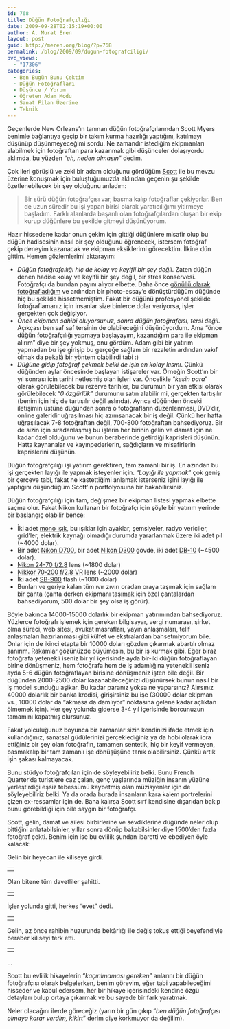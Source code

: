 ```yaml
---
id: 768
title: Düğün Fotoğrafçılığı
date: 2009-09-28T02:15:19+00:00
author: A. Murat Eren
layout: post
guid: http://meren.org/blog/?p=768
permalink: /blog/2009/09/dugun-fotografciligi/
pvc_views:
  - "17306"
categories:
  - Ben Bugün Bunu Çektim
  - Düğün Fotoğrafları
  - Düşünce / Yorum
  - Öğreten Adam Modu
  - Sanat Filan Üzerine
  - Teknik
---
```

Geçenlerde New Orleans&#8217;ın tanınan düğün fotoğrafçılarından Scott Myers benimle bağlantıya geçip bir takım kurma hazırlığı yaptığını, katılmayı düşünüp düşünmeyeceğimi sordu. Ne zamandır istediğim ekipmanları alabilmek için fotoğraftan para kazanmak gibi düşünceler dolaşıyordu aklımda, bu yüzden &#8220;_eh, neden olmasın_&#8221; dedim.

Çok ileri görüşlü ve zeki bir adam olduğunu gördüğüm [Scott](http://www.scottmyersphotography.com/) ile bu mevzu üzerine konuşmak için buluştuğumuzda aklından geçenin şu şekilde özetlenebilecek bir şey olduğunu anladım:

> Bir sürü düğün fotoğrafçısı var, basma kalıp fotoğraflar çekiyorlar. Ben de uzun süredir bu işi yapan birisi olarak yaratıcılığımı yitirmeye başladım. Farklı alanlarda başarılı olan fotoğrafçılardan oluşan bir ekip kurup düğünlere bu şekilde gitmeyi düşünüyorum.

Hazır hissedene kadar onun çekim için gittiği düğünlere misafir olup bu düğün hadisesinin nasıl bir şey olduğunu öğrenecek, istersem fotoğraf çekip deneyim kazanacak ve ekipman eksiklerimi görecektim. İlkine dün gittim. Hemen gözlemlerimi aktarayım:

  * _Düğün fotoğrafçılığı hiç de kolay ve keyifli bir şey değil_. Zaten düğün denen hadise kolay ve keyifli bir şey değil, bir stres konservesi. Fotoğrafçı da bundan payını alıyor elbette. Daha önce [gönüllü olarak fotoğrafladığım](http://meren.org/blog/2007/08/siyah-beyaz-dugun/) ve ardından bir photo-essay&#8217;e dönüştürdüğüm düğünde hiç bu şekilde hissetmemiştim. Fakat bir düğünü profesyonel şekilde fotoğraflamanız için insanlar size binlerce dolar veriyorsa, işler gerçekten çok değişiyor.
  * _Önce ekipman sahibi oluyorsunuz, sonra düğün fotoğrafçısı, tersi değil_. Açıkçası ben saf saf tersinin de olabileceğini düşünüyordum. Ama &#8220;önce düğün fotoğrafçılığı yapmaya başlayayım, kazandığım para ile ekipman alırım&#8221; diye bir şey yokmuş, onu gördüm. Adam gibi bir yatırım yapmadan bu işe girişip bu gerçeğe sağlam bir rezaletin ardından vakıf olmak da pekalâ bir yöntem olabilirdi tabi :)
  * _Düğüne gidip fotoğraf çekmek belki de işin en kolay kısmı_. Çünkü düğünden aylar öncesinde başlayan istişareler var. Örneğin Scott&#8217;ın bir yıl sonrası için tarihi netleşmiş olan işleri var. Öncelikle &#8220;_kesin para_&#8221; olarak görülebilecek bu rezerve tarihler, bu durumun bir yan etkisi olarak görülebilecek &#8220;_0 özgürlük_&#8221; durumunu satın alabilir mi, gerçekten tartışılır (benim için hiç de tartışılır değil aslında). Ayrıca düğünden önceki iletişimin üstüne düğünden sonra o fotoğrafların düzenlenmesi, DVD&#8217;dir, online galeridir uğraşılması hiç azımsanacak bir iş değil. Çünkü her hafta uğraşılacak 7-8 fotoğraftan değil, 700-800 fotoğraftan bahsediyoruz. Bir de sizin için sıradanlaşmış bu işlerin her birinin gelin ve damat için ne kadar özel olduğunu ve bunun beraberinde getirdiği kaprisleri düşünün. Hatta kaynanalar ve kayınpederlerin, sağdıçların ve misafirlerin kaprislerini düşünün.

Düğün fotoğrafçılığı işi yatırım gerektiren, tam zamanlı bir iş. En azından bu işi gerçekten layığı ile yapmak isteyenler için. &#8220;_Layığı ile yapmak_&#8221; çok geniş bir çerçeve tabi, fakat ne kastettiğimi anlamak isterseniz işini layığı ile yaptığını düşündüğüm Scott&#8217;ın portfolyosuna bir bakabilirsiniz.

Düğün fotoğrafçılığı için tam, değişmez bir ekipman listesi yapmak elbette saçma olur. Fakat Nikon kullanan bir fotoğrafçı için şöyle bir yatırım yerinde bir başlangıç olabilir bence:

  * İki adet [mono ışık](http://images.google.com/images?&q=monolight), bu ışıklar için ayaklar, şemsiyeler, radyo vericiler, grid&#8217;ler, elektrik kaynağı olmadığı durumda yararlanmak üzere iki adet pil (~4000 dolar).
  * Bir adet [Nikon D700](http://www.amazon.com/Nikon-D700-12-1MP-Digital-Body/dp/B001BTCSI6/), bir adet [Nikon D300](http://www.amazon.com/Nikon-D300-12-3MP-Digital-Camera/dp/B000VJX7DW/) gövde, iki adet [DB-10](http://www.amazon.com/Nikon-MB-D10-Battery-Digital-Cameras/dp/B000VDF5RO/) (~4500 dolar).
  * [Nikon 24-70 f/2.8](http://www.amazon.com/Nikon-24-70mm-2-8G-Nikkor-Angle/dp/B000VDCT3C/) lens (~1800 dolar)
  * [Nikkor 70-200 f/2.8 VR](http://www.amazon.com/Nikon-70-200mm-Nikkor-Digital-Cameras/dp/B00009MDBQ/) lens (~2000 dolar)
  * İki adet [SB-900](http://www.amazon.com/Nikon-SB-900-Speedlight-Digital-Cameras/dp/B001BTG3OQ/) flash (~1000 dolar)
  * Bunları ve geriye kalan tüm ıvır zıvırı oradan oraya taşımak için sağlam bir çanta (çanta derken ekipmanı taşımak için özel çantalardan bahsediyorum, 500 dolar bir şey olsa iş görür).

Böyle bakınca 14000-15000 dolarlık bir ekipman yatırımından bahsediyoruz. Yüzlerce fotoğrafı işlemek için gereken bilgisayar, vergi numarası, şirket olma süreci, web sitesi, avukat masrafları, yayın anlaşmaları, telif anlaşmaları hazırlanması gibi külfet ve ekstralardan bahsetmiyorum bile. Onlar için de ikinci etapta bir 10000 doları gözden çıkarmak abartılı olmaz sanırım. Rakamlar gözünüzde büyümesin, bu bir iş kurmak gibi. Eğer biraz fotoğrafa yetenekli iseniz bir yıl içerisinde ayda bir-iki düğün fotoğraflayan birine dönüşmeniz, hem fotoğrafa hem de iş adamlığına yetenekli iseniz ayda 5-6 düğün fotoğraflayan birisine dönüşmeniz işten bile değil. Bir düğünden 2000-2500 dolar kazanabileceğinizi düşünürsek bunun nasıl bir iş modeli sunduğu aşikar. Bu kadar paranız yoksa ne yaparsınız? Alırsınız 40000 dolarlık bir banka kredisi, girişirsiniz bu işe (30000 dolar ekipman vs., 10000 dolar da &#8220;akmasa da damlıyor&#8221; noktasına gelene kadar açlıktan ölmemek için). Her şey yolunda giderse 3-4 yıl içerisinde borcunuzun tamamını kapatmış olursunuz.

Fakat yolculuğunuz boyunca bir zamanlar sizin kendinizi ifade etmek için kullandığınız, sanatsal güdülerinizi gerçeklediğiniz ya da hobi olarak icra ettiğiniz bir şey olan fotoğrafın, tamamen sentetik, hiç bir keyif vermeyen, basmakalıp bir tam zamanlı işe dönüşüşüne tanık olabilirsiniz. Çünkü artık işin şakası kalmayacak.

Bunu stüdyo fotoğrafçıları için de söyleyebiliriz belki. Bunu French Quarter&#8217;da turistlere caz çalan, genç yaşlarında müziğin insanın yüzüne yerleştirdiği eşsiz tebessümü kaybetmiş olan müzisyenler için de söyleyebiliriz belki. Ya da orada burada insanların kara kalem portrelerini çizen ex-ressamlar için de. Bana kalırsa Scott sırf kendisine dışarıdan bakıp bunu görebildiği için bile saygın bir fotoğrafçı.

Scott, gelin, damat ve ailesi birbirlerine ve sevdiklerine düğünde neler olup bittiğini anlatabilsinler, yıllar sonra dönüp bakabilsinler diye 1500&#8217;den fazla fotoğraf çekti. Benim için ise bu evlilik şundan ibaretti ve ebediyen öyle kalacak:

Gelin bir heyecan ile kiliseye girdi.

<table border="0" width="100%">
  <tr>
    <td align="center">
      <img src="{{ site.baseurl }}/images/dugun-fotografciligi-w01.jpg" alt="" />
    </td>
  </tr>
</table>

Olan bitene tüm davetliler şahitti.

<table border="0" width="100%">
  <tr>
    <td align="center">
      <img src="{{ site.baseurl }}/images/dugun-fotografciligi-w02.jpg" alt="" />
    </td>
  </tr>
</table>

İşler yolunda gitti, herkes &#8220;evet&#8221; dedi.

<table border="0" width="100%">
  <tr>
    <td align="center">
      <img src="{{ site.baseurl }}/images/dugun-fotografciligi-w03.jpg" alt="" />
    </td>
  </tr>
</table>

Gelin, az önce rahibin huzurunda bekârlığı ile değiş tokuş ettiği beyefendiyle beraber kiliseyi terk etti.

<table border="0" width="100%">
  <tr>
    <td align="center">
      <img src="{{ site.baseurl }}/images/dugun-fotografciligi-w04.jpg" alt="" />
    </td>
  </tr>
</table>

&#8230;

Scott bu evlilik hikayelerin &#8220;_kaçırılmaması gereken_&#8221; anlarını bir düğün fotoğrafçısı olarak belgelerken, benim görevim, eğer tabi yapabileceğimi hisseder ve kabul edersem, her bir hikaye içerisindeki kendine özgü detayları bulup ortaya çıkarmak ve bu sayede bir fark yaratmak.

Neler olacağını ilerde göreceğiz (yarın bir gün çıkıp &#8220;_ben düğün fotoğrafçısı olmaya karar verdim, kikirt_&#8221; derim diye korkmuyor da değilim).
